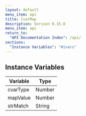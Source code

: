 ```yaml
---
layout: default
menu_item: api
title: CvarMap
description: Version 0.15.0
menu_item: api
return_to:
  "API Documentation Index": /api/
sections:
  "Instance Variables": "#ivars"
---
```


## <a name="ivars"></a>Instance Variables

| Variable | Type |
| --- | --- |
| <a name="cvarType"></a>cvarType | Number |
| <a name="mapValue"></a>mapValue | Number |
| <a name="strMatch"></a>strMatch | String |

